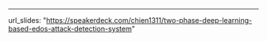 ---

url_slides: "https://speakerdeck.com/chien1311/two-phase-deep-learning-based-edos-attack-detection-system"
